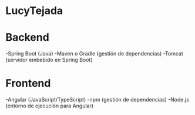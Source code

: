 # LucyTejada

# Backend 

-Spring Boot (Java) 
-Maven o Gradle (gestión de dependencias)
-Tomcat (servidor embebido en Spring Boot)

# Frontend

-Angular (JavaScript/TypeScript)
-npm (gestión de dependencias)
-Node.js (entorno de ejecución para Angular)
